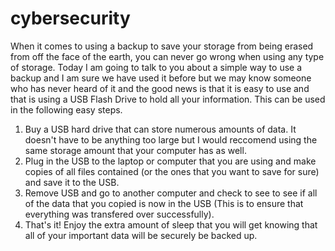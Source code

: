 # cybersecurity
When it comes to using a backup to save your storage from being erased from off the face of the earth, you can never go wrong when using any type of storage.
Today I am going to talk to you about a simple way to use a backup and I am sure we have used it before but we may know someone who has never heard of it and the good news is that it is easy to use and that is using a USB Flash Drive to hold all your information.
This can be used in the following easy steps.
1. Buy a USB hard drive that can store numerous amounts of data.  It doesn't have to be anything too large but I would reccomend using the same storage amount that your computer has as well.
2. Plug in the USB to the laptop or computer that you are using and make copies of all files contained (or the ones that you want to save for sure) and save it to the USB.
3. Remove USB and go to another computer and check to see to see if all of the data that you copied is now in the USB (This is to ensure that everything was transfered over successfully).
4. That's it! Enjoy the extra amount of sleep that you will get knowing that all of your important data will be securely be backed up.
